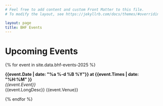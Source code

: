 ```yaml
---
# Feel free to add content and custom Front Matter to this file.
# To modify the layout, see https://jekyllrb.com/docs/themes/#overriding-theme-defaults

layout: page
title: BHF Events
---
```


# Upcoming Events

{% for event in site.data.bhf-events-2025 %}
  <p>
    <b>{{event.Date | date: "%a %-d %B %Y"}} at {{event.Times | date: "%H:%M" }}</b><br/>
    <em>{{event.Event}} </em><br/>
    {{event.LongDesc}}  
    {{event.Venue}}
  </p>
{% endfor %}
